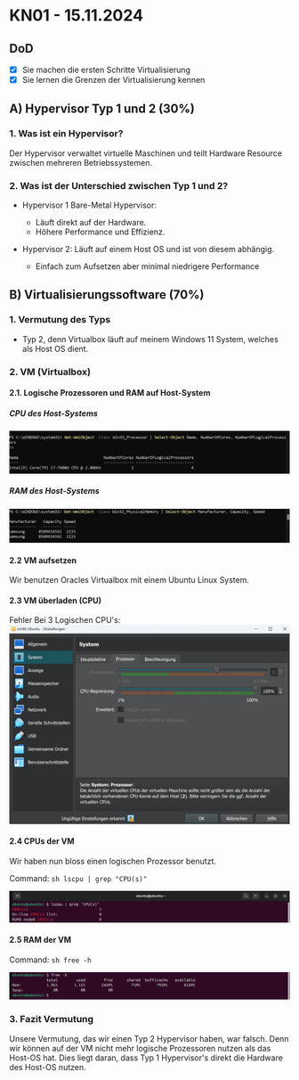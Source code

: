 # KN01 - 15.11.2024

## DoD

- [x] Sie machen die ersten Schritte Virtualisierung
- [x] Sie lernen die Grenzen der Virtualisierung kennen

## A) Hypervisor Typ 1 und 2 (30%)

### 1. Was ist ein Hypervisor?

Der Hypervisor verwaltet virtuelle Maschinen und teilt Hardware Resource zwischen mehreren Betriebssystemen.

### 2. Was ist der Unterschied zwischen Typ 1 und 2?

- Hypervisor 1 Bare-Metal Hypervisor:
  - Läuft direkt auf der Hardware.
  - Höhere Performance und Effizienz.

- Hypervisor 2: Läuft auf einem Host OS und ist von diesem abhängig.

  - Einfach zum Aufsetzen aber minimal niedrigere Performance

## B) Virtualisierungssoftware (70%)

### 1. Vermutung des Typs

- Typ 2, denn Virtualbox läuft auf meinem Windows 11 System, welches als Host OS dient.

### 2. VM (Virtualbox)

#### 2.1. Logische Prozessoren und RAM auf Host-System

##### CPU des Host-Systems

  ![CPU des Host-Systems](../../Images/KN01/CPU-Host.png)

##### RAM des Host-Systems

  ![RAM des Host-Systems](../../Images/KN01/RAM-Host.png)

#### 2.2 VM aufsetzen

Wir benutzen Oracles Virtualbox mit einem Ubuntu Linux System.

#### 2.3 VM überladen (CPU)

Fehler Bei 3 Logischen CPU's:
![Fehlermeldung der Virtualbox](../../Images/KN01/Error-CPUs.png)

#### 2.4 CPUs der VM

Wir haben nun bloss einen logischen Prozessor benutzt.

Command: ```sh lscpu | grep "CPU(s)"```

![Ubuntu VM Terminal](../../Images/KN01/VM-Screenshot-CPU.png)

#### 2.5 RAM der VM

Command: ```sh free -h```

![Ubuntu VM Terminal](../../Images/KN01/VM-Screenshot-RAM.png)

### 3. Fazit Vermutung

Unsere Vermutung, das wir einen Typ 2 Hypervisor haben, war falsch. Denn wir können auf der VM nicht mehr logische Prozessoren nutzen als das Host-OS hat. Dies liegt daran, dass Typ 1 Hypervisor's direkt die Hardware des Host-OS nutzen.
